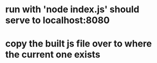 # run with 'node index.js' should serve to localhost:8080

# copy the built js file over to where the current one exists

